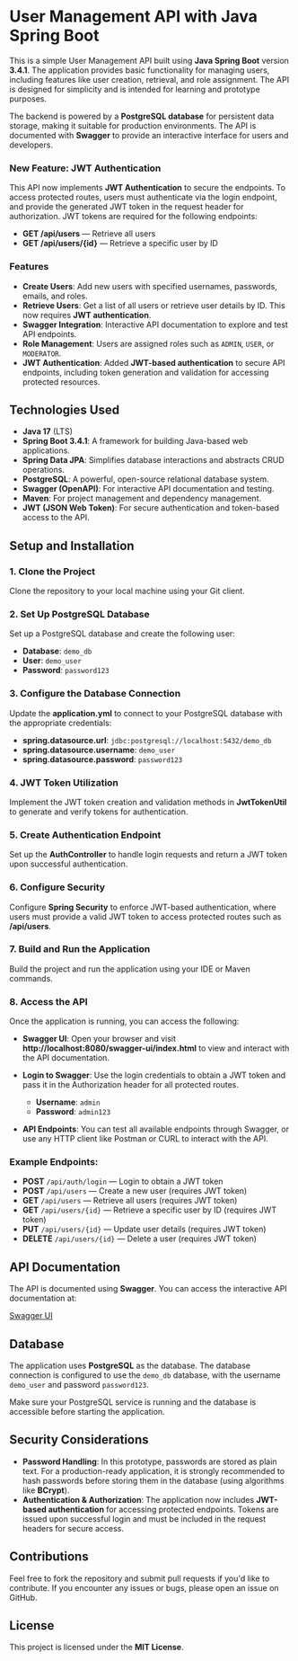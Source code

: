 # User Management API with Java Spring Boot

This is a simple User Management API built using **Java Spring Boot** version **3.4.1**. The application provides basic functionality for managing users, including features like user creation, retrieval, and role assignment. The API is designed for simplicity and is intended for learning and prototype purposes.

The backend is powered by a **PostgreSQL database** for persistent data storage, making it suitable for production environments. The API is documented with **Swagger** to provide an interactive interface for users and developers.

### **New Feature: JWT Authentication**
This API now implements **JWT Authentication** to secure the endpoints. To access protected routes, users must authenticate via the login endpoint, and provide the generated JWT token in the request header for authorization. JWT tokens are required for the following endpoints:
- **GET /api/users** — Retrieve all users
- **GET /api/users/{id}** — Retrieve a specific user by ID

### Features

- **Create Users**: Add new users with specified usernames, passwords, emails, and roles.
- **Retrieve Users**: Get a list of all users or retrieve user details by ID. This now requires **JWT authentication**.
- **Swagger Integration**: Interactive API documentation to explore and test API endpoints.
- **Role Management**: Users are assigned roles such as `ADMIN`, `USER`, or `MODERATOR`.
- **JWT Authentication**: Added **JWT-based authentication** to secure API endpoints, including token generation and validation for accessing protected resources.

## Technologies Used

- **Java 17** (LTS)
- **Spring Boot 3.4.1**: A framework for building Java-based web applications.
- **Spring Data JPA**: Simplifies database interactions and abstracts CRUD operations.
- **PostgreSQL**: A powerful, open-source relational database system.
- **Swagger (OpenAPI)**: For interactive API documentation and testing.
- **Maven**: For project management and dependency management.
- **JWT (JSON Web Token)**: For secure authentication and token-based access to the API.

## Setup and Installation

### 1. Clone the Project

Clone the repository to your local machine using your Git client.

### 2. Set Up PostgreSQL Database

Set up a PostgreSQL database and create the following user:

- **Database**: `demo_db`
- **User**: `demo_user`
- **Password**: `password123`

### 3. Configure the Database Connection

Update the **application.yml** to connect to your PostgreSQL database with the appropriate credentials:

- **spring.datasource.url**: `jdbc:postgresql://localhost:5432/demo_db`
- **spring.datasource.username**: `demo_user`
- **spring.datasource.password**: `password123`

### 4. JWT Token Utilization

Implement the JWT token creation and validation methods in **JwtTokenUtil** to generate and verify tokens for authentication.

### 5. Create Authentication Endpoint

Set up the **AuthController** to handle login requests and return a JWT token upon successful authentication.

### 6. Configure Security

Configure **Spring Security** to enforce JWT-based authentication, where users must provide a valid JWT token to access protected routes such as **/api/users**.

### 7. Build and Run the Application

Build the project and run the application using your IDE or Maven commands.

### 8. Access the API

Once the application is running, you can access the following:

- **Swagger UI**: Open your browser and visit **http://localhost:8080/swagger-ui/index.html** to view and interact with the API documentation.
- **Login to Swagger**: Use the login credentials to obtain a JWT token and pass it in the Authorization header for all protected routes.
  - **Username**: `admin`
  - **Password**: `admin123`
  
- **API Endpoints**: You can test all available endpoints through Swagger, or use any HTTP client like Postman or CURL to interact with the API.

### Example Endpoints:

- **POST** `/api/auth/login` — Login to obtain a JWT token
- **POST** `/api/users` — Create a new user (requires JWT token)
- **GET** `/api/users` — Retrieve all users (requires JWT token)
- **GET** `/api/users/{id}` — Retrieve a specific user by ID (requires JWT token)
- **PUT** `/api/users/{id}` — Update user details (requires JWT token)
- **DELETE** `/api/users/{id}` — Delete a user (requires JWT token)

## API Documentation

The API is documented using **Swagger**. You can access the interactive API documentation at:

[Swagger UI](http://localhost:8080/swagger-ui/index.html)

## Database

The application uses **PostgreSQL** as the database. The database connection is configured to use the `demo_db` database, with the username `demo_user` and password `password123`.

Make sure your PostgreSQL service is running and the database is accessible before starting the application.

## Security Considerations

- **Password Handling**: In this prototype, passwords are stored as plain text. For a production-ready application, it is strongly recommended to hash passwords before storing them in the database (using algorithms like **BCrypt**).
- **Authentication & Authorization**: The application now includes **JWT-based authentication** for accessing protected endpoints. Tokens are issued upon successful login and must be included in the request headers for secure access.

## Contributions

Feel free to fork the repository and submit pull requests if you'd like to contribute. If you encounter any issues or bugs, please open an issue on GitHub.

## License

This project is licensed under the **MIT License**.
